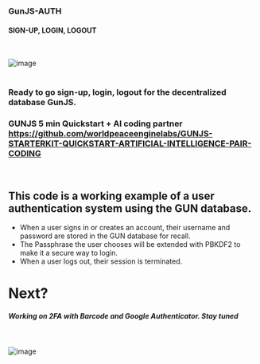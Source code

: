 ### GunJS-AUTH
#### SIGN-UP, LOGIN, LOGOUT
<br>

![image](https://user-images.githubusercontent.com/67427045/216623690-b1174b9b-b845-4abf-b9e7-2d0d948cedfa.png)
<br>
<br>

### Ready to go sign-up, login, logout for the decentralized database GunJS.
### GUNJS 5 min Quickstart + AI coding partner https://github.com/worldpeaceenginelabs/GUNJS-STARTERKIT-QUICKSTART-ARTIFICIAL-INTELLIGENCE-PAIR-CODING
<br>

## This code is a working example of a user authentication system using the GUN database.
- When a user signs in or creates an account, their username and password are stored in the GUN database for recall.
- The Passphrase the user chooses will be extended with PBKDF2 to make it a secure way to login.
- When a user logs out, their session is terminated.

# Next?
##### Working on 2FA with Barcode and Google Authenticator. Stay tuned
<br>

![image](https://user-images.githubusercontent.com/67427045/216617981-f93a18f4-b558-4881-ac76-11fc7b358271.png)
